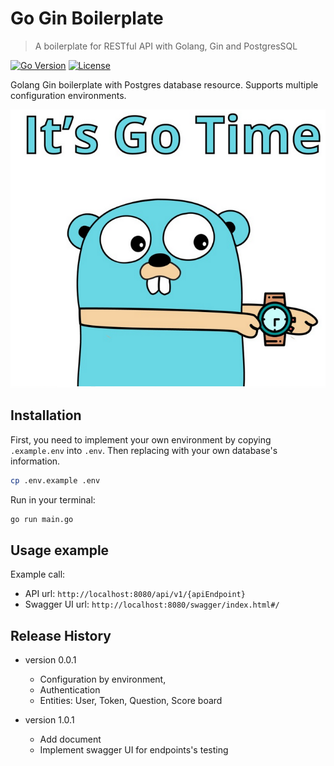 # Go Gin Boilerplate
> A boilerplate for RESTful API with Golang, Gin and PostgresSQL

[![Go Version][go-image]][go-url]
[![License][license-image]][license-url]

Golang Gin boilerplate with Postgres database resource. Supports multiple configuration environments.

![](golang.png)

## Installation
First, you need to implement your own environment by copying `.example.env` into `.env`.
Then replacing with your own database's information.
```sh
cp .env.example .env
```

Run in your terminal: 
```sh
go run main.go
```

## Usage example
Example call: 
* API url: `http://localhost:8080/api/v1/{apiEndpoint}`
* Swagger UI url: `http://localhost:8080/swagger/index.html#/`

## Release History

* version 0.0.1
    * Configuration by environment, 
    * Authentication 
    * Entities: User, Token, Question, Score board

* version 1.0.1
    * Add document
    * Implement swagger UI for endpoints's testing
   

[go-image]: https://img.shields.io/badge/Go--version-1.18-blue.svg
[go-url]: https://golang.org/doc/go1.18
[license-image]: https://img.shields.io/badge/License-MIT-blue.svg
[license-url]: https://github.com/tienanh129902/go-rest-api/blob/master/LICENSE


